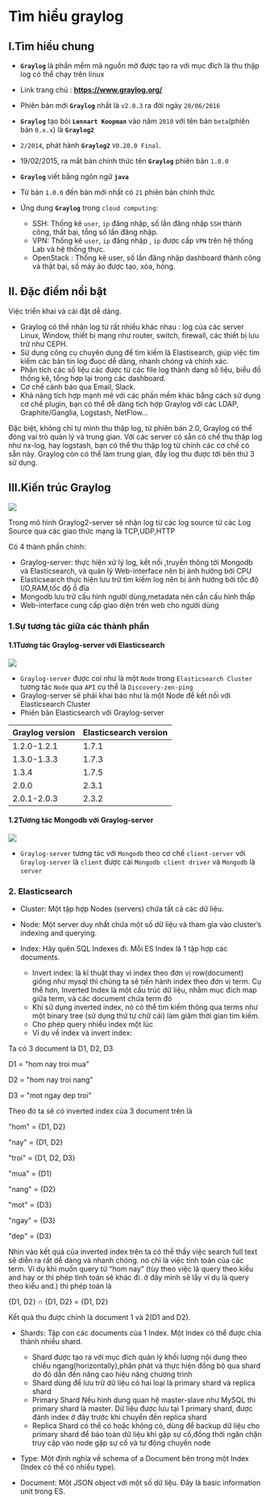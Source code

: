 # Tìm hiểu graylog## I.Tìm hiểu chung- <b>`Graylog`</b> là phần mềm mã nguồn mở được tạo ra với mục đích là thu thập log có thể chạy trên linux- Link trang chủ : <b><u>https://www.graylog.org/</u></b>- Phiên bản mới <b>`Graylog`</b> nhất là `v2.0.3` ra đời ngày `20/06/2016`- <b>`Graylog`</b> tạo bỏi <b>`Lennart Koopman`</b> vào năm `2010` với tên bản `beta`(phiên bản `0.x.x`) là <b>`Graylog2`</b>- `2/2014`, phát hành <b>`Graylog2`</b> `V0.20.0 Final`.- 19/02/2015, ra mắt bản chính thức tên <b>`Graylog`</b> phiên bản `1.0.0`- <b>`Graylog`</b> viết bằng ngôn ngữ <b>`java`</b>- Từ bản `1.0.0` đến bản mới nhất có `21` phiên bản chính thức- Ứng dung <b>`Graylog`</b> trong `cloud computing`:	+ SSH: Thống kê `user`, `ip` đăng nhập, số lần đăng nhập `SSH` thành công, thất bại, tổng số lần đăng nhập.	+ VPN: Thống kê `user`, `ip` đăng nhập , `ip` được cấp `VPN` trên hệ thống Lab và hệ thống thực.	+ OpenStack : Thống kê user, số lần đăng nhập dashboard thành công và thật bại, số máy ảo được tạo, xóa, hỏng.## II. Đặc điểm nổi bậtViệc triển khai và cài đặt dễ dàng.- Graylog có thể nhận log từ rất nhiều khác nhau : log của các server Linux, Window, thiết bị mạng như router, switch, firewall, các thiết bị lưu trữ như CEPH.- Sử dụng công cụ chuyên dụng để tìm kiếm là Elastisearch, giúp việc tìm kiếm các bản tin log đuọc dễ dàng, nhanh chóng và chính xác.- Phân tích các số liệu các được từ các file log thành dạng số liệu, biểu đồ thống kê, tổng hợp lại trong các dashboard.- Cơ chế cảnh báo qua Email, Slack.- Khả năng tích hợp mạnh mẽ với các phần mềm khác bằng cách sử dụng cơ chế plugin, bạn có thể dễ dàng tích hợp Graylog với các LDAP, Graphite/Ganglia, Logstash, NetFlow...Đặc biệt, không chỉ tự mình thu thập log, từ phiên bản 2.0, Graylog có thể đóng vai trò quản lý và trung gian. Với các server có sẵn có chế thu thập log như nx-log, hay logstash, bạn có thể thu thập log từ chính các cơ chế có sẵn này. Graylog còn có thể làm trung gian, đẩy log thu được tới bên thứ 3 sử dụng.## III.Kiến trúc Graylog<img src="https://github.com/vietstacker/Monitor-Logging-OpenStack/raw/master/images/i4.png">Trong mô hình Graylog2-server sẽ nhận log từ các log source từ các Log Source qua các giao thức mạng là TCP,UDP,HTTPCó 4 thành phần chính:- Graylog-server: thực hiện xử lý log, kết nối ,truyền thông tới Mongodb và Elasticsearch, và quản lý Web-interface nên bị ảnh hưởng bởi CPU- Elasticsearch thực hiện lưu trữ tìm kiếm log nên bị ảnh hưởng bởi tốc độ I/O,RAM,tốc độ ổ đĩa- Mongodb lưu trữ cấu hình người dùng,metadata nên cần cấu hình thấp- Web-interface cung cấp giao diện trên web cho người dùng### 1.Sự tương tác giữa các thành phần#### 1.1Tương tác Graylog-server với Elasticsearch<img src="https://i.imgur.com/KQsHzlS.png">- `Graylog-server` được coi như là một `Node` trong `Elasticsearch Cluster` tương tác `Node` qua `API` cụ thể là `Discovery-zen-ping`- Graylog-server sẽ phải khai báo như là một Node để kết nối với Elasticsearch Cluster- Phiên bản Elasticsearch với Graylog-server|Graylog version|Elasticsearch version||---------------|---------------------||1.2.0-1.2.1|1.7.1||1.3.0-1.3.3|1.7.3||1.3.4|1.7.5||2.0.0|2.3.1||2.0.1-2.0.3|2.3.2|#### 1.2Tương tác Mongodb với Graylog-server <img src="https://i.imgur.com/9bk0eQG.png">- `Graylog-server` tương tác với `Mongodb` theo cơ chế `client-server` với `Graylog-server` là `client` được cài `Mongodb client driver` và `Mongodb` là `server`### 2. Elasticsearch- Cluster: Một tập hợp Nodes (servers) chứa tất cả các dữ liệu.- Node: Một server duy nhất chứa một số dữ liệu và tham gia vào cluster’s indexing and querying.- Index: Hãy quên SQL Indexes đi. Mỗi ES Index là 1 tập hợp các documents.	+ Invert index: là kĩ thuật thay vì index theo đơn vị row(document) giống như mysql thì chúng ta sẽ tiến hành index theo đơn vị term. Cụ thể hơn, Inverted Index là một cấu trúc dữ liệu, nhằm mục đích map giữa term, và các document chứa term đó	+ Khi sử dụng inverted index, nó có thể tìm kiếm thông qua terms như một binary tree (sử dụng thứ tự chữ cái) làm giảm thời gian tìm kiếm.	+ Cho phép query nhiều index một lúc	+ Ví dụ về index và invert index:	Ta có 3 document là D1, D2, D3D1 = "hom nay troi mua"D2 = "hom nay troi nang"D3 = "mot ngay dep troi"Theo đó ta sẽ có inverted index của 3 document trên là"hom" = {D1, D2}"nay" = {D1, D2}"troi" = {D1, D2, D3}"mua" = {D1}"nang" = {D2}"mot" = {D3}"ngay" = {D3}"dep" = {D3}Nhìn vào kết quả của inverted index trên ta có thể thấy việc search full text sẽ diễn ra rất dễ dàng và nhanh chóng. nó chỉ là việc tính toán của các term. Ví dụ khi muốn query từ “hom nay” (tùy theo việc là query theo kiểu and hay or thì phép tính toán sẽ khác đi. ở đây mình sẽ lấy ví dụ là query theo kiểu and.) thì phép toán là{D1, D2} ∩ {D1, D2} = {D1, D2}Kết quả thu được chính là document 1 và 2(D1 and D2).- Shards: Tập con các documents của 1 Index. Một Index có thể được chia thành nhiều shard.	+ Shard được tạo ra với mục đích quản lý khối lượng nội dung theo chiều ngang(horizontally),phân phát và thực hiện đồng bộ qua shard do đó dẫn đến nâng cao hiệu năng chương trình	+ Shard dùng để lưu trữ dữ liệu có hai loại là primary shard và replica shard	+ Primary Shard Nếu hình dung quan hệ master-slave như MySQL thì primary shard là master. Dữ liệu được lưu tại 1 primary shard, được đánh index ở đây trước khi chuyển đến replica shard	+ Replica Shard có thể có hoặc không có, dùng để backup dữ liệu cho primary shard để bảo toàn dữ liệu khi gặp sự cố,đồng thời ngăn chặn truy cập vào node gặp sự cố và tự động chuyển node- Type: Một định nghĩa về schema of a Document bên trong một Index (Index có thể có nhiều type).- Document: Một JSON object với một số dữ liệu. Đây là basic information unit trong ES.